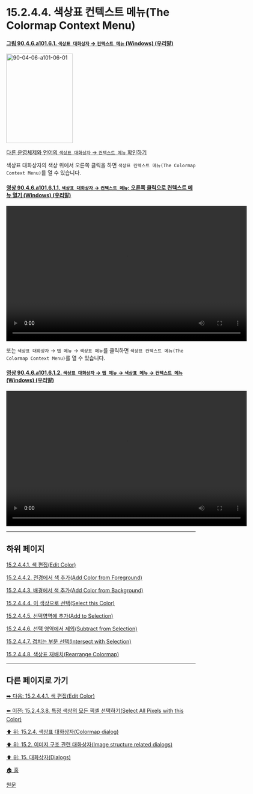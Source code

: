 # 15.2.4.4. 색상표 컨텍스트 메뉴(The Colormap Context Menu)

<a id="90-04-06-a101-06-01"></a>

#### [그림 90.4.6.a101.6.1. `색상표 대화상자` → `컨텍스트 메뉴` (Windows) (우리말)](./90-04-0006-colormap.md#90-04-06-a101-06-01)
<img width="177" height="238" alt="90-04-06-a101-06-01" src="https://github.com/wonder13662/gimp/assets/15767104/51fa91d0-68da-483a-9d15-3f2d392d1b67" />

[다른 운영체제와 언어의 `색상표 대화상자` → `컨텍스트 메뉴` 확인하기](./90-04-0006-colormap.md#90-04-06-a101-06-02)

색상표 대화상자의 색상 위에서 오른쪽 클릭을 하면 `색상표 컨텍스트 메뉴(The Colormap Context Menu)`를 열 수 있습니다.

<a id="90-04-06-a101-06-01-01"></a>

#### [영상 90.4.6.a101.6.1.1. `색상표 대화상자` → `컨텍스트 메뉴`: 오른쪽 클릭으로 컨텍스트 메뉴 열기 (Windows) (우리말)](./90-04-0006-colormap.md#90-04-06-a101-06-01-01)
<video controls="controls" width="640" height="360" src="https://github.com/wonder13662/gimp/assets/15767104/db389611-03e7-4f25-8567-a4841eae05bc"></video>

또는 `색상표 대화상자` → `탭 메뉴` → `색상표 메뉴`를 클릭하면 `색상표 컨텍스트 메뉴(The Colormap Context Menu)`를 열 수 있습니다.

<a id="90-04-06-a101-06-01-02"></a>

#### [영상 90.4.6.a101.6.1.2. `색상표 대화상자` → `탭 메뉴` → `색상표 메뉴` → `컨텍스트 메뉴` (Windows) (우리말)](./90-04-0006-colormap.md#90-04-06-a101-06-01-02)
<video controls="controls" width="640" height="360" src="https://github.com/wonder13662/gimp/assets/15767104/84c0f138-88a3-48f5-b251-de127de447fa"></video>

***

## 하위 페이지

[15.2.4.4.1. 색 편집(Edit Color)](./15-02-04-04-01-edit_color.md)

[15.2.4.4.2. 전경에서 색 추가(Add Color from Foreground)](./15-02-04-04-02-add_color_from_fg.md)

[15.2.4.4.3. 배경에서 색 추가(Add Color from Background)](./15-02-04-04-03-add_color_from_bg.md)

[15.2.4.4.4. 이 색상으로 선택(Select this Color)](./15-02-04-04-04-select_this_color.md)

[15.2.4.4.5. 선택영역에 추가(Add to Selection)](./15-02-04-04-05-add_to_selection.md)

[15.2.4.4.6. 선택 영역에서 제외(Subtract from Selection)](./15-02-04-04-06-subtract_from_selection.md)

[15.2.4.4.7. 겹치는 부분 선택(Intersect with Selection)](./15-02-04-04-07-intersect_from_selection.md)

[15.2.4.4.8. 색상표 재배치(Rearrange Colormap)](./15-02-04-04-08-rearrange_colormap.md)

***

## 다른 페이지로 가기

[➡️ 다음: 15.2.4.4.1. 색 편집(Edit Color)](./15-02-04-04-01-edit_color.md)

[⬅️ 이전: 15.2.4.3.8. 특정 색상의 모든 픽셀 선택하기(Select All Pixels with this Color)](./15-02-04-03-08-select_all_pixels_with_this_color.md)

[⬆️ 위: 15.2.4. 색상표 대화상자(Colormap dialog)](./15-02-04-00-colormap-dialog.md)

[⬆️ 위: 15.2. 이미지 구조 관련 대화상자(Image structure related dialogs)](./15-02-00-image-structure-related-dialogs.md)

[⬆️ 위: 15. 대화상자(Dialogs)](./15-00-dialogs.md)

[🏠 홈](./00-home.md)

[원문](https://docs.gimp.org/2.10/ko/gimp-indexed-palette-dialog.html#gimp-indexed-palette-dialog-submenu)